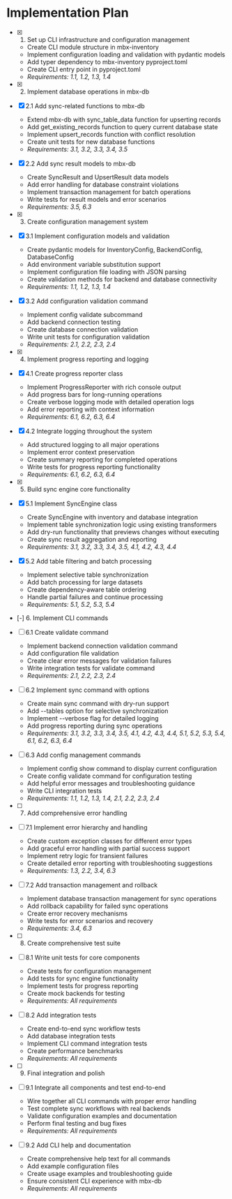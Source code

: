 # Implementation Plan

- [x] 1. Set up CLI infrastructure and configuration management
  - Create CLI module structure in mbx-inventory
  - Implement configuration loading and validation with pydantic models
  - Add typer dependency to mbx-inventory pyproject.toml
  - Create CLI entry point in pyproject.toml
  - _Requirements: 1.1, 1.2, 1.3, 1.4_

- [x] 2. Implement database operations in mbx-db
- [x] 2.1 Add sync-related functions to mbx-db
  - Extend mbx-db with sync_table_data function for upserting records
  - Add get_existing_records function to query current database state
  - Implement upsert_records function with conflict resolution
  - Create unit tests for new database functions
  - _Requirements: 3.1, 3.2, 3.3, 3.4, 3.5_

- [x] 2.2 Add sync result models to mbx-db
  - Create SyncResult and UpsertResult data models
  - Add error handling for database constraint violations
  - Implement transaction management for batch operations
  - Write tests for result models and error scenarios
  - _Requirements: 3.5, 6.3_

- [x] 3. Create configuration management system
- [x] 3.1 Implement configuration models and validation
  - Create pydantic models for InventoryConfig, BackendConfig, DatabaseConfig
  - Add environment variable substitution support
  - Implement configuration file loading with JSON parsing
  - Create validation methods for backend and database connectivity
  - _Requirements: 1.1, 1.2, 1.3, 1.4_

- [x] 3.2 Add configuration validation command
  - Implement config validate subcommand
  - Add backend connection testing
  - Create database connection validation
  - Write unit tests for configuration validation
  - _Requirements: 2.1, 2.2, 2.3, 2.4_

- [x] 4. Implement progress reporting and logging
- [x] 4.1 Create progress reporter class
  - Implement ProgressReporter with rich console output
  - Add progress bars for long-running operations
  - Create verbose logging mode with detailed operation logs
  - Add error reporting with context information
  - _Requirements: 6.1, 6.2, 6.3, 6.4_

- [x] 4.2 Integrate logging throughout the system
  - Add structured logging to all major operations
  - Implement error context preservation
  - Create summary reporting for completed operations
  - Write tests for progress reporting functionality
  - _Requirements: 6.1, 6.2, 6.3, 6.4_

- [x] 5. Build sync engine core functionality
- [x] 5.1 Implement SyncEngine class
  - Create SyncEngine with inventory and database integration
  - Implement table synchronization logic using existing transformers
  - Add dry-run functionality that previews changes without executing
  - Create sync result aggregation and reporting
  - _Requirements: 3.1, 3.2, 3.3, 3.4, 3.5, 4.1, 4.2, 4.3, 4.4_

- [x] 5.2 Add table filtering and batch processing
  - Implement selective table synchronization
  - Add batch processing for large datasets
  - Create dependency-aware table ordering
  - Handle partial failures and continue processing
  - _Requirements: 5.1, 5.2, 5.3, 5.4_

- [-] 6. Implement CLI commands
- [ ] 6.1 Create validate command
  - Implement backend connection validation command
  - Add configuration file validation
  - Create clear error messages for validation failures
  - Write integration tests for validate command
  - _Requirements: 2.1, 2.2, 2.3, 2.4_

- [ ] 6.2 Implement sync command with options
  - Create main sync command with dry-run support
  - Add --tables option for selective synchronization
  - Implement --verbose flag for detailed logging
  - Add progress reporting during sync operations
  - _Requirements: 3.1, 3.2, 3.3, 3.4, 3.5, 4.1, 4.2, 4.3, 4.4, 5.1, 5.2, 5.3, 5.4, 6.1, 6.2, 6.3, 6.4_

- [ ] 6.3 Add config management commands
  - Implement config show command to display current configuration
  - Create config validate command for configuration testing
  - Add helpful error messages and troubleshooting guidance
  - Write CLI integration tests
  - _Requirements: 1.1, 1.2, 1.3, 1.4, 2.1, 2.2, 2.3, 2.4_

- [ ] 7. Add comprehensive error handling
- [ ] 7.1 Implement error hierarchy and handling
  - Create custom exception classes for different error types
  - Add graceful error handling with partial success support
  - Implement retry logic for transient failures
  - Create detailed error reporting with troubleshooting suggestions
  - _Requirements: 1.3, 2.2, 3.4, 6.3_

- [ ] 7.2 Add transaction management and rollback
  - Implement database transaction management for sync operations
  - Add rollback capability for failed sync operations
  - Create error recovery mechanisms
  - Write tests for error scenarios and recovery
  - _Requirements: 3.4, 6.3_

- [ ] 8. Create comprehensive test suite
- [ ] 8.1 Write unit tests for core components
  - Create tests for configuration management
  - Add tests for sync engine functionality
  - Implement tests for progress reporting
  - Create mock backends for testing
  - _Requirements: All requirements_

- [ ] 8.2 Add integration tests
  - Create end-to-end sync workflow tests
  - Add database integration tests
  - Implement CLI command integration tests
  - Create performance benchmarks
  - _Requirements: All requirements_

- [ ] 9. Final integration and polish
- [ ] 9.1 Integrate all components and test end-to-end
  - Wire together all CLI commands with proper error handling
  - Test complete sync workflows with real backends
  - Validate configuration examples and documentation
  - Perform final testing and bug fixes
  - _Requirements: All requirements_

- [ ] 9.2 Add CLI help and documentation
  - Create comprehensive help text for all commands
  - Add example configuration files
  - Create usage examples and troubleshooting guide
  - Ensure consistent CLI experience with mbx-db
  - _Requirements: All requirements_